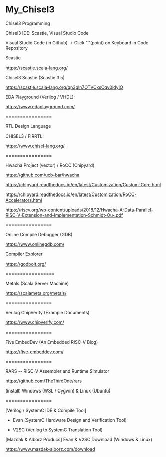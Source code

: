 # My_Chisel3
Chisel3 Programming

Chisel3 IDE: Scastie, Visual Studio Code

Visual Studio Code (in Github) -> Click "."(point) on Keyboard in Code Repository

Scastie

https://scastie.scala-lang.org/

Chisel3 Scastie (Scastie 3.5)

https://scastie.scala-lang.org/qn3gln7OTVCxsCqv0ldyIQ

EDA Playground (Verilog / VHDL):

https://www.edaplayground.com/

================

RTL Design Language

CHISEL3 / FIRRTL: 

https://www.chisel-lang.org/

================


Hwacha Project (vector) / RoCC (Chipyard)

https://github.com/ucb-bar/hwacha

https://chipyard.readthedocs.io/en/latest/Customization/Custom-Core.html

https://chipyard.readthedocs.io/en/latest/Customization/RoCC-Accelerators.html

https://riscv.org/wp-content/uploads/2018/12/Hwacha-A-Data-Parallel-RISC-V-Extension-and-Implementation-Schmidt-Ou-.pdf

================

Online Compile Debugger (GDB)

https://www.onlinegdb.com/

Compiler Explorer

https://godbolt.org/

=================

Metals (Scala Server Machine) 

https://scalameta.org/metals/

================

Verilog ChipVerify (Example Documents)

https://www.chipverify.com/

================

Five EmbedDev (An Embedded RISC-V Blog)

https://five-embeddev.com/

================

RARS -- RISC-V Assembler and Runtime Simulator

https://github.com/TheThirdOne/rars


(install) Windows (WSL / Cygwin) & Linux (Ubuntu)

================

[Verilog / SystemC IDE & Compile Tool]

- Evan (SystemC Hardware Design and Verification Tool)

- V2SC (Verilog to SystemC Translation Tool)

[Mazdak & Alborz Producs] Evan & V2SC Download (Windows & Linux)

https://www.mazdak-alborz.com/download




